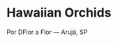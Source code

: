 <!DOCTYPE html>
<html>
<body>

<h1>Hawaiian Orchids</h1>
<p>Por DFlor a Flor — Arujá, SP</p>

</body>
</html>

